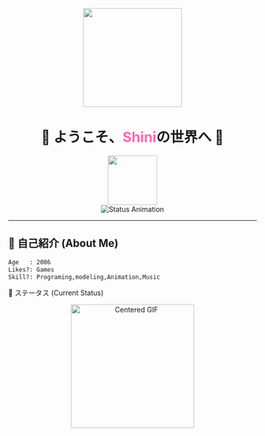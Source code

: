 <!-- Animated Banner -->
<div align="center">
  <img src="https://media.tenor.com/9E0DlV1F1IAAAAAC/wave-japanese.gif" width="200"/>
  <h1 align="center">🎋 ようこそ、<span style="color: #ff69b4;">Shini</span>の世界へ 🎌</h1>
  <img src="https://media.tenor.com/3Hhx0R-km8kAAAAi/juicy-sakura.gif" width="100"/>
</div>

<!-- Status Animation -->
<div align="center">
  <img src="https://readme-typing-svg.demolab.com?font=Noto+Sans+JP&weight=600&size=22&duration=4000&pause=1000&color=FF69B4&center=true&vCenter=true&width=435&lines=%E7%8F%BE%E5%9C%A8%E3%83%97%E3%83%AD%E3%82%B0%E3%83%A9%E3%83%9F%E3%83%B3%E3%82%B0%E4%B8%AD%E2%9C%A8;%E2%9D%A4%EF%B8%8F+Eat+Sleep+Repeat!+%E2%9D%A4%EF%B8%8F;%F0%9F%8D%81+Learning+On+My+Own+%F0%9F%8D%81" alt="Status Animation"/>
</div>

---

## 🌸 自己紹介 (About Me)
```svg
Age   : 2006
Likes?: Games
Skill?: Programing,modeling,Animation,Music

```
🎌 ステータス (Current Status)
<div style="text-align: center;">
  <img 
    src="[https://i.pinimg.com/originals/c0/23/29/c02329b60cf6bea43d1b8ff9ce4c5851.gif]" 
    alt="Centered GIF"
    width="250"
  >
</div>
